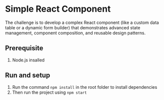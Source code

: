 # Simple React Component

The challenge is to develop a complex React component (like a custom data table or a dynamic form builder) that demonstrates advanced state management, component composition, and reusable design patterns.

## Prerequisite
1. Node.js insalled

## Run and setup
1. Run the command `npm install` in the root folder to install dependencies
2. Then run the project using `npm start`


